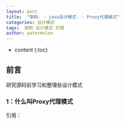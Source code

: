 ```yaml
---
layout: post
title:  "架构- - java设计模式- - Proxy代理模式"
categories: 设计模式
tags:  架构 设计模式 代理
author: watermelon
---
```

* content
{:toc}

## 前言
研究源码前学习和整理些设计模式





### 1：什么叫Proxy代理模式



引用：  
[]()  

